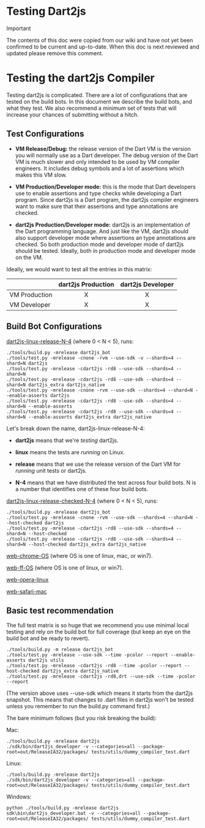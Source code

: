# Testing Dart2js

> [!IMPORTANT]
> The contents of this doc were copied from our wiki and have not yet been
> confirmed to be current and up-to-date. When this doc is next reviewed and
> updated please remove this comment.

# Testing the dart2js Compiler

Testing dart2js is complicated. There are a lot of configurations that are tested on the build bots. In this document we describe the build bots, and what they test. We also recommend a minimum set of tests that will increase your chances of submitting without a hitch.

## Test Configurations

  * **VM Release/Debug:** the release version of the Dart VM is the version you will normally use as a Dart developer. The debug version of the Dart VM is much slower and only intended to be used by VM compiler engineers. It includes debug symbols and a lot of assertions which makes this VM slow.

  * **VM Production/Developer mode:** this is the mode that Dart developers use to enable assertions and type checks while developing a Dart program. Since dart2js is a Dart program, the dart2js compiler engineers want to make sure that their assertions and type annotations are checked.

  * **dart2js Production/Developer mode:** dart2js is an implementation of the Dart programming language. And just like the VM, dart2js should also support developer mode where assertions an type annotations are checked. So both production mode and developer mode of dart2js should be tested. Ideally, both in production mode and developer mode on the VM.

Ideally, we would want to test all the entries in this matrix:

|               | dart2js Production  | dart2js Developer |
| :------------ |:-------------------:|:-----------------:|
| VM Production | X | X |
| VM Developer  | X | X |

## Build Bot Configurations

[dart2js-linux-release-N-4](http://build.chromium.org/p/client.dart/waterfall?builder=dart2js-linux-release-1-4&builder=dart2js-linux-release-2-4&builder=dart2js-linux-release-3-4&builder=dart2js-linux-release-4-4) (where 0 < N < 5), runs:

```
./tools/build.py -mrelease dart2js_bot
./tools/test.py -mrelease -cnone -rvm --use-sdk -v --shards=4 --shard=N dart2js
./tools/test.py -mrelease -cdart2js -rd8 --use-sdk --shards=4 --shard=N
./tools/test.py -mrelease -cdart2js -rd8 --use-sdk --shards=4 --shard=N dart2js_extra dart2js_native
./tools/test.py -mrelease -cnone -rvm --use-sdk --shards=4 --shard=N --enable-asserts dart2js
./tools/test.py -mrelease -cdart2js -rd8 --use-sdk --shards=4 --shard=N --enable-asserts
./tools/test.py -mrelease -cdart2js -rd8 --use-sdk --shards=4 --shard=N --enable-asserts dart2js_extra dart2js_native
```

Let's break down the name, dart2js-linux-release-N-4:

  * **dart2js** means that we're _testing_ dart2js.

  * **linux** means the tests are _running_ on Linux.

  * **release** means that we use the release version of the Dart VM for _running_ unit tests or dart2js.

  * **N-4** means that we have distributed the test across four build bots. N is a number that identifies one of these four build bots.

[dart2js-linux-release-checked-N-4](http://build.chromium.org/p/client.dart/waterfall?builder=dart2js-linux-release-checked-1-4&builder=dart2js-linux-release-checked-2-4&builder=dart2js-linux-release-checked-3-4&builder=dart2js-linux-release-checked-4-4) (where 0 < N < 5), runs:

```
./tools/build.py -mrelease dart2js_bot
./tools/test.py -mrelease -cnone -rvm --use-sdk --shards=4 --shard=N --host-checked dart2js
./tools/test.py -mrelease -cdart2js -rd8 --use-sdk --shards=4 --shard=N --host-checked
./tools/test.py -mrelease -cdart2js -rd8 --use-sdk --shards=4 --shard=N --host-checked dart2js_extra dart2js_native
```

[web-chrome-OS](http://build.chromium.org/p/client.dart/waterfall?builder=web-chrome-linux&builder=web-chrome-mac&builder=web-chrome-win7) (where OS is one of linux, mac, or win7).

[web-ff-OS](http://build.chromium.org/p/client.dart/waterfall?builder=web-ff-linux&builder=web-ff-win7) (where OS is one of linux, or win7).

[web-opera-linux](http://build.chromium.org/p/client.dart/waterfall?builder=web-opera-linux)

[web-safari-mac](http://build.chromium.org/p/client.dart/waterfall?builder=web-safari-mac)

## Basic test recommendation

The full test matrix is so huge that we recommend you use minimal local testing and rely on the build bot for full coverage (but keep an eye on the build bot and be ready to revert).

```
./tools/build.py -m release dart2js_bot
./tools/test.py -mrelease --use-sdk --time -pcolor --report --enable-asserts dart2js utils
./tools/test.py -mrelease -cdart2js -rd8 --time -pcolor --report --host-checked dart2js_extra dart2js_native
./tools/test.py -mrelease -cdart2js -rd8,drt --use-sdk --time -pcolor --report
```

(The version above uses --use-sdk which means it starts from the dart2js snapshot.  This means that changes to .dart files in dart2js won't be tested unless you remember to run the build.py command first.)

The bare minimum follows (but you risk breaking the build):

Mac:

```
./tools/build.py -mrelease dart2js
./sdk/bin/dart2js_developer -v --categories=all --package-root=out/ReleaseIA32/packages/ tests/utils/dummy_compiler_test.dart
```

Linux:

```
./tools/build.py -mrelease dart2js
./sdk/bin/dart2js_developer -v --categories=all --package-root=out/ReleaseIA32/packages/ tests/utils/dummy_compiler_test.dart
```

Windows:

```
python ./tools/build.py -mrelease dart2js
sdk\bin\dart2js_developer.bat -v --categories=all --package-root=out/ReleaseIA32/packages/ tests/utils/dummy_compiler_test.dart
